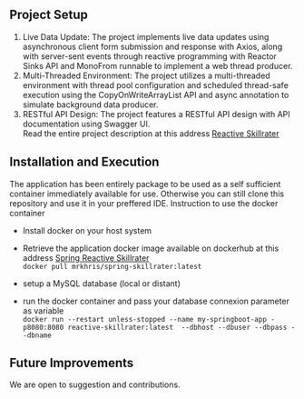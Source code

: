 ## Project Setup
1. Live Data Update:
The project implements live data updates using asynchronous client form submission and response with Axios, along with server-sent events through reactive programming with Reactor Sinks API and MonoFrom runnable to implement a web thread producer.
2. Multi-Threaded Environment:
The project utilizes a multi-threaded environment with thread pool configuration and scheduled thread-safe execution using the CopyOnWriteArrayList API and async annotation to simulate background data producer.
3. RESTful API Design:
The project features a RESTful API design with API documentation using Swagger UI. <br>
Read the entire project description at this address [Reactive Skillrater](nkprod.render.com/reactive-skill-rater)


## Installation and Execution
The application has been entirely package to be used as a self sufficient container immediately available for use. Otherwise you can still clone this repository and use it in your preffered IDE.
Instruction to use the docker container 
- Install docker on your host system
- Retrieve the application docker image available on dockerhub at this address [Spring Reactive Skillrater](dockerhub.com/mrkhris/reactive-skillrater) <br>
    `docker pull mrkhris/spring-skillrater:latest`
    
- setup a MySQL database (local or distant)
- run the docker container and pass your database connexion parameter as variable <br>
    ```docker run --restart unless-stopped --name my-springboot-app -p8080:8080 reactive-skillrater:latest  --dbhost --dbuser --dbpass --dbname```
    


## Future Improvements
We are open to suggestion and contributions.